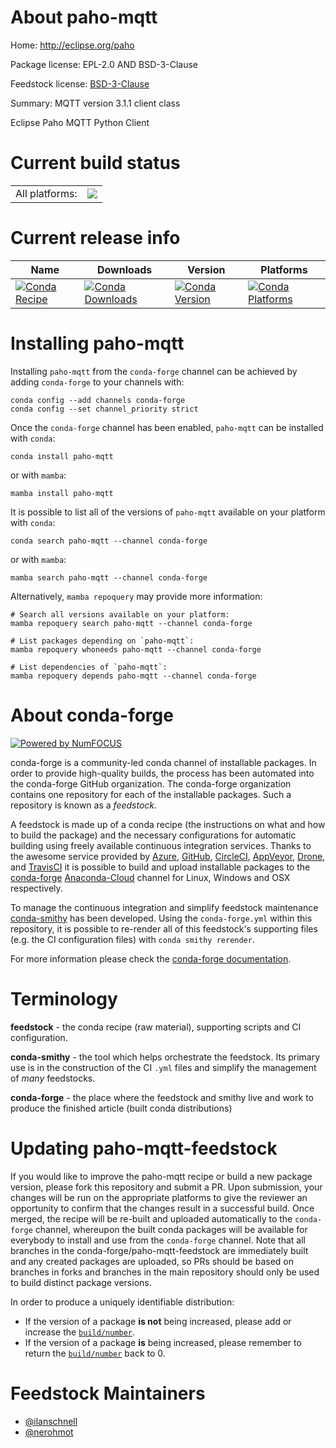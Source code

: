 About paho-mqtt
===============

Home: http://eclipse.org/paho

Package license: EPL-2.0 AND BSD-3-Clause

Feedstock license: [BSD-3-Clause](https://github.com/conda-forge/paho-mqtt-feedstock/blob/master/LICENSE.txt)

Summary: MQTT version 3.1.1 client class

Eclipse Paho MQTT Python Client

Current build status
====================


<table><tr><td>All platforms:</td>
    <td>
      <a href="https://dev.azure.com/conda-forge/feedstock-builds/_build/latest?definitionId=8961&branchName=master">
        <img src="https://dev.azure.com/conda-forge/feedstock-builds/_apis/build/status/paho-mqtt-feedstock?branchName=master">
      </a>
    </td>
  </tr>
</table>

Current release info
====================

| Name | Downloads | Version | Platforms |
| --- | --- | --- | --- |
| [![Conda Recipe](https://img.shields.io/badge/recipe-paho--mqtt-green.svg)](https://anaconda.org/conda-forge/paho-mqtt) | [![Conda Downloads](https://img.shields.io/conda/dn/conda-forge/paho-mqtt.svg)](https://anaconda.org/conda-forge/paho-mqtt) | [![Conda Version](https://img.shields.io/conda/vn/conda-forge/paho-mqtt.svg)](https://anaconda.org/conda-forge/paho-mqtt) | [![Conda Platforms](https://img.shields.io/conda/pn/conda-forge/paho-mqtt.svg)](https://anaconda.org/conda-forge/paho-mqtt) |

Installing paho-mqtt
====================

Installing `paho-mqtt` from the `conda-forge` channel can be achieved by adding `conda-forge` to your channels with:

```
conda config --add channels conda-forge
conda config --set channel_priority strict
```

Once the `conda-forge` channel has been enabled, `paho-mqtt` can be installed with `conda`:

```
conda install paho-mqtt
```

or with `mamba`:

```
mamba install paho-mqtt
```

It is possible to list all of the versions of `paho-mqtt` available on your platform with `conda`:

```
conda search paho-mqtt --channel conda-forge
```

or with `mamba`:

```
mamba search paho-mqtt --channel conda-forge
```

Alternatively, `mamba repoquery` may provide more information:

```
# Search all versions available on your platform:
mamba repoquery search paho-mqtt --channel conda-forge

# List packages depending on `paho-mqtt`:
mamba repoquery whoneeds paho-mqtt --channel conda-forge

# List dependencies of `paho-mqtt`:
mamba repoquery depends paho-mqtt --channel conda-forge
```


About conda-forge
=================

[![Powered by
NumFOCUS](https://img.shields.io/badge/powered%20by-NumFOCUS-orange.svg?style=flat&colorA=E1523D&colorB=007D8A)](https://numfocus.org)

conda-forge is a community-led conda channel of installable packages.
In order to provide high-quality builds, the process has been automated into the
conda-forge GitHub organization. The conda-forge organization contains one repository
for each of the installable packages. Such a repository is known as a *feedstock*.

A feedstock is made up of a conda recipe (the instructions on what and how to build
the package) and the necessary configurations for automatic building using freely
available continuous integration services. Thanks to the awesome service provided by
[Azure](https://azure.microsoft.com/en-us/services/devops/), [GitHub](https://github.com/),
[CircleCI](https://circleci.com/), [AppVeyor](https://www.appveyor.com/),
[Drone](https://cloud.drone.io/welcome), and [TravisCI](https://travis-ci.com/)
it is possible to build and upload installable packages to the
[conda-forge](https://anaconda.org/conda-forge) [Anaconda-Cloud](https://anaconda.org/)
channel for Linux, Windows and OSX respectively.

To manage the continuous integration and simplify feedstock maintenance
[conda-smithy](https://github.com/conda-forge/conda-smithy) has been developed.
Using the ``conda-forge.yml`` within this repository, it is possible to re-render all of
this feedstock's supporting files (e.g. the CI configuration files) with ``conda smithy rerender``.

For more information please check the [conda-forge documentation](https://conda-forge.org/docs/).

Terminology
===========

**feedstock** - the conda recipe (raw material), supporting scripts and CI configuration.

**conda-smithy** - the tool which helps orchestrate the feedstock.
                   Its primary use is in the construction of the CI ``.yml`` files
                   and simplify the management of *many* feedstocks.

**conda-forge** - the place where the feedstock and smithy live and work to
                  produce the finished article (built conda distributions)


Updating paho-mqtt-feedstock
============================

If you would like to improve the paho-mqtt recipe or build a new
package version, please fork this repository and submit a PR. Upon submission,
your changes will be run on the appropriate platforms to give the reviewer an
opportunity to confirm that the changes result in a successful build. Once
merged, the recipe will be re-built and uploaded automatically to the
`conda-forge` channel, whereupon the built conda packages will be available for
everybody to install and use from the `conda-forge` channel.
Note that all branches in the conda-forge/paho-mqtt-feedstock are
immediately built and any created packages are uploaded, so PRs should be based
on branches in forks and branches in the main repository should only be used to
build distinct package versions.

In order to produce a uniquely identifiable distribution:
 * If the version of a package **is not** being increased, please add or increase
   the [``build/number``](https://docs.conda.io/projects/conda-build/en/latest/resources/define-metadata.html#build-number-and-string).
 * If the version of a package **is** being increased, please remember to return
   the [``build/number``](https://docs.conda.io/projects/conda-build/en/latest/resources/define-metadata.html#build-number-and-string)
   back to 0.

Feedstock Maintainers
=====================

* [@ilanschnell](https://github.com/ilanschnell/)
* [@nerohmot](https://github.com/nerohmot/)

